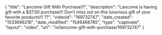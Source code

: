 {
    "title": "Lancome Gift With Purchase!!!",
    "description": "Lancome is having gift with a $37.50 purchase!!! Don’t miss out on this luxurious gift of your favorite products!!! ??",
    "videoid": "169732747",
    "date_created": "1533696216",
    "date_modified": "1546466785",
    "type": "captivate",
    "layout": "video",
    "url": "\/v\/lancome-gift-with-purchase\/169732747"
}